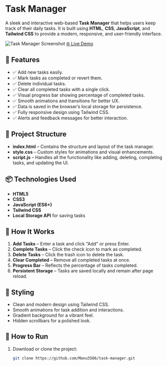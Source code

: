 # Task Manager

A sleek and interactive web-based **Task Manager** that helps users keep track of their daily tasks. It is built using **HTML**, **CSS**, **JavaScript**, and **Tailwind CSS** to provide a modern, responsive, and user-friendly interface.

![Task Manager Screenshot](https://github.com/user-attachments/assets/92033a7b-bb08-4b2d-8c3c-8d6b3994ef03)
[🌐 Live Demo]([https://YOUR_LIVE_DEMO_LINK](https://manu3586.github.io/Task-Manager/))


## 🚀 Features

- ✅ Add new tasks easily.
- ✅ Mark tasks as completed or revert them.
- ✅ Delete individual tasks.
- ✅ Clear all completed tasks with a single click.
- ✅ Visual progress bar showing percentage of completed tasks.
- ✅ Smooth animations and transitions for better UX.
- ✅ Data is saved in the browser’s local storage for persistence.
- ✅ Fully responsive design using Tailwind CSS.
- ✅ Alerts and feedback messages for better interaction.

## 📂 Project Structure

- **index.html** – Contains the structure and layout of the task manager.
- **style.css** – Custom styles for animations and visual enhancements.
- **script.js** – Handles all the functionality like adding, deleting, completing tasks, and updating the UI.

## 📦 Technologies Used

- **HTML5**  
- **CSS3**  
- **JavaScript (ES6+)**  
- **Tailwind CSS**  
- **Local Storage API** for saving tasks

## 📖 How It Works

1. **Add Tasks** – Enter a task and click "Add" or press Enter.
2. **Complete Tasks** – Click the check icon to mark as completed.
3. **Delete Tasks** – Click the trash icon to delete the task.
4. **Clear Completed** – Remove all completed tasks at once.
5. **Progress Bar** – Reflects the percentage of tasks completed.
6. **Persistent Storage** – Tasks are saved locally and remain after page reload.

## 🎨 Styling

- Clean and modern design using Tailwind CSS.
- Smooth animations for task addition and interactions.
- Gradient background for a vibrant feel.
- Hidden scrollbars for a polished look.

## 📂 How to Run

1. Download or clone the project:
   ```bash
   git clone https://github.com/Manu3586/task-manager.git
